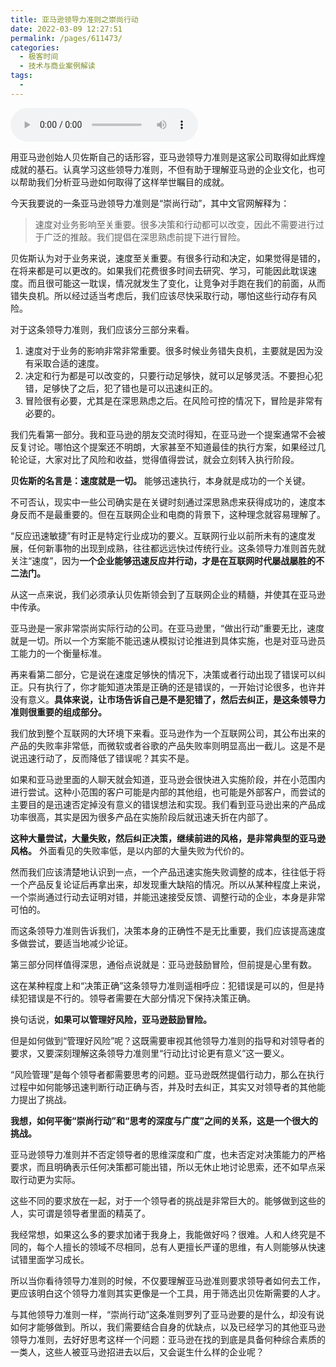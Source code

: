 ```yaml
---
title: 亚马逊领导力准则之崇尚行动
date: 2022-03-09 12:27:51
permalink: /pages/611473/
categories:
  - 极客时间
  - 技术与商业案例解读
tags:
  - 
---
```

<audio title="025.亚马逊领导力准则之崇尚行动" src="https://static001.geekbang.org/resource/audio/e4/bc/e4e3a7a45485c8e2c8ab917deb3a58bc.mp3" controls="controls"></audio> 
<p>用亚马逊创始人贝佐斯自己的话形容，亚马逊领导力准则是这家公司取得如此辉煌成就的基石。认真学习这些领导力准则，不但有助于理解亚马逊的企业文化，也可以帮助我们分析亚马逊如何取得了这样举世瞩目的成就。</p>
<p>今天我要说的一条亚马逊领导力准则是“崇尚行动”，其中文官网解释为：</p>
<blockquote>
<p>速度对业务影响至关重要。很多决策和行动都可以改变，因此不需要进行过于广泛的推敲。我们提倡在深思熟虑前提下进行冒险。</p>
</blockquote>
<p>贝佐斯认为对于业务来说，速度至关重要。有很多行动和决定，如果觉得是错的，在将来都是可以更改的。如果我们花费很多时间去研究、学习，可能因此耽误速度。而且很可能这一耽误，情况就发生了变化，让竞争对手跑在我们的前面，从而错失良机。所以经过适当考虑后，我们应该尽快采取行动，哪怕这些行动存有风险。</p>
<p>对于这条领导力准则，我们应该分三部分来看。</p>
<ol>
<li>速度对于业务的影响非常非常重要。很多时候业务错失良机，主要就是因为没有采取合适的速度。</li>
<li>决定和行为都是可以改变的，只要行动足够快，就可以足够灵活。不要担心犯错，足够快了之后，犯了错也是可以迅速纠正的。</li>
<li>冒险很有必要，尤其是在深思熟虑之后。在风险可控的情况下，冒险是非常有必要的。</li>
</ol>
<p>我们先看第一部分。我和亚马逊的朋友交流时得知，在亚马逊一个提案通常不会被反复讨论。哪怕这个提案还不明朗，大家甚至不知道最佳的执行方案，如果经过几轮论证，大家对比了风险和收益，觉得值得尝试，就会立刻转入执行阶段。</p>
<p><strong>贝佐斯的名言是：速度就是一切。</strong> 能够迅速执行，本身就是成功的一个关键。</p>
<p>不可否认，现实中一些公司确实是在关键时刻通过深思熟虑来获得成功的，速度本身反而不是最重要的。但在互联网企业和电商的背景下，这种理念就容易理解了。</p>
<!-- [[[read_end]]] -->
<p>“反应迅速敏捷”有时正是特定行业成功的要义。互联网行业以前所未有的速度发展，任何新事物的出现到成熟，往往都远远快过传统行业。这条领导力准则首先就关注“速度”，因为<strong>一个企业能够迅速反应并行动，才是在互联网时代屡战屡胜的不二法门。</strong></p>
<p>从这一点来说，我们必须承认贝佐斯领会到了互联网企业的精髓，并使其在亚马逊中传承。</p>
<p>亚马逊是一家非常崇尚实际行动的公司。在亚马逊里，“做出行动”重要无比，速度就是一切。所以一个方案能不能迅速从模拟讨论推进到具体实施，也是对亚马逊员工能力的一个衡量标准。</p>
<p>再来看第二部分，它是说在速度足够快的情况下，决策或者行动出现了错误可以纠正。只有执行了，你才能知道决策是正确的还是错误的，一开始讨论很多，也许并没有意义。<strong>具体来说，让市场告诉自己是不是犯错了，然后去纠正，是这条领导力准则很重要的组成部分。</strong></p>
<p>我们放到整个互联网的大环境下来看。亚马逊作为一个互联网公司，其公布出来的产品的失败率非常低，而微软或者谷歌的产品失败率则明显高出一截儿。这是不是说迅速行动了，反而降低了错误呢？其实不是。</p>
<p>如果和亚马逊里面的人聊天就会知道，亚马逊会很快进入实施阶段，并在小范围内进行尝试。这种小范围的客户可能是内部的其他组，也可能是外部客户，而尝试的主要目的是迅速否定掉没有意义的错误想法和实现。我们看到亚马逊出来的产品成功率很高，其实是因为很多产品在实施阶段后就迅速夭折在内部了。</p>
<p><strong>这种大量尝试，大量失败，然后纠正决策，继续前进的风格，是非常典型的亚马逊风格。</strong> 外面看见的失败率低，是以内部的大量失败为代价的。</p>
<p>然而我们应该清楚地认识到一点，一个产品迅速实施失败调整的成本，往往低于将一个产品反复论证后再拿出来，却发现重大缺陷的情况。所以从某种程度上来说，一个崇尚通过行动去证明对错，并能迅速接受反馈、调整行动的企业，本身是非常可怕的。</p>
<p>而这条领导力准则告诉我们，决策本身的正确性不是无比重要，我们应该提高速度多做尝试，要适当地减少论证。</p>
<p>第三部分同样值得深思，通俗点说就是：亚马逊鼓励冒险，但前提是心里有数。</p>
<p>这在某种程度上和“决策正确”这条领导力准则遥相呼应：犯错误是可以的，但是持续犯错误是不行的。领导者需要在大部分情况下保持决策正确。</p>
<p>换句话说，<strong>如果可以管理好风险，亚马逊鼓励冒险。</strong></p>
<p>但是如何做到“管理好风险”呢？这既需要审视其他领导力准则的指导和对领导者的要求，又要深刻理解这条领导力准则里“行动比讨论更有意义”这一要义。</p>
<p>“风险管理”是每个领导者都需要思考的问题。亚马逊既然提倡行动力，那么在执行过程中如何能够迅速判断行动正确与否，并及时去纠正，其实又对领导者的其他能力提出了挑战。</p>
<p><strong>我想，如何平衡“崇尚行动”和“思考的深度与广度”之间的关系，这是一个很大的挑战。</strong></p>
<p>亚马逊领导力准则并不否定领导者的思维深度和广度，也未否定对决策能力的严格要求，而且明确表示任何决策都可能出错，所以无休止地讨论思索，还不如早点采取行动更为实际。</p>
<p>这些不同的要求放在一起，对于一个领导者的挑战是非常巨大的。能够做到这些的人，实可谓是领导者里面的精英了。</p>
<p>我经常想，如果这么多的要求加诸于我身上，我能做好吗？很难。人和人终究是不同的，每个人擅长的领域不尽相同，总有人更擅长严谨的思维，有人则能够从快速试错里面学习成长。</p>
<p>所以当你看待领导力准则的时候，不仅要理解亚马逊准则要求领导者如何去工作，更应该明白这个领导力准则其实更像是一个工具，用于筛选出贝佐斯需要的人才。</p>
<p>与其他领导力准则一样，“崇尚行动”这条准则罗列了亚马逊要的是什么，却没有说如何才能够做到。所以，我们需要结合自身的优缺点，以及已经学习的其他亚马逊领导力准则，去好好思考这样一个问题：亚马逊在找的到底是具备何种综合素质的一类人，这些人被亚马逊招进去以后，又会诞生什么样的企业呢？</p>
<p></p>
